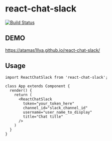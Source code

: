# react-chat-slack

[![Build Status](https://travis-ci.org/Atamas1llya/react-chat-slack.svg?branch=master)](https://travis-ci.org/Atamas1llya/react-chat-slack)

## DEMO
https://atamas1llya.github.io/react-chat-slack/


## Usage

```
import ReactChatSlack from 'react-chat-slack';

class App extends Component {
  render() {
    return (
      <ReactChatSlack
        token="your_token_here"
        channel_id="slack_channel_id"
        username="user_name_to_display"
        title="Chat title"
      />
    )
  }
}
```
